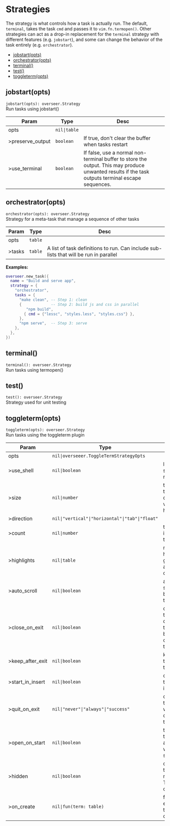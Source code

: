 # Strategies

The strategy is what controls how a task is actually run. The default, `terminal`, takes the task `cmd` and passes it to `vim.fn.termopen()`. Other strategies can act as a drop-in replacement for the `terminal` strategy with different features (e.g. `jobstart`), and some can change the behavior of the task entirely (e.g. `orchestrator`).

<!-- TOC -->

- [jobstart(opts)](#jobstartopts)
- [orchestrator(opts)](#orchestratoropts)
- [terminal()](#terminal)
- [test()](#test)
- [toggleterm(opts)](#toggletermopts)

<!-- /TOC -->

<!-- API -->

## jobstart(opts)

`jobstart(opts): overseer.Strategy` \
Run tasks using jobstart()

| Param            | Type         | Desc                                                                                                                                             |
| ---------------- | ------------ | ------------------------------------------------------------------------------------------------------------------------------------------------ |
| opts             | `nil\|table` |                                                                                                                                                  |
| >preserve_output | `boolean`    | If true, don't clear the buffer when tasks restart                                                                                               |
| >use_terminal    | `boolean`    | If false, use a normal non-terminal buffer to store the output. This may produce unwanted results if the task outputs terminal escape sequences. |

## orchestrator(opts)

`orchestrator(opts): overseer.Strategy` \
Strategy for a meta-task that manage a sequence of other tasks

| Param  | Type    | Desc                                                                                  |
| ------ | ------- | ------------------------------------------------------------------------------------- |
| opts   | `table` |                                                                                       |
| >tasks | `table` | A list of task definitions to run. Can include sub-lists that will be run in parallel |

**Examples:**
```lua
overseer.new_task({
  name = "Build and serve app",
  strategy = {
    "orchestrator",
    tasks = {
      "make clean", -- Step 1: clean
      {             -- Step 2: build js and css in parallel
         "npm build",
        { cmd = {"lessc", "styles.less", "styles.css"} },
      },
      "npm serve",  -- Step 3: serve
    },
  },
})
```

## terminal()

`terminal(): overseer.Strategy` \
Run tasks using termopen()


## test()

`test(): overseer.Strategy` \
Strategy used for unit testing


## toggleterm(opts)

`toggleterm(opts): overseer.Strategy` \
Run tasks using the toggleterm plugin

| Param          | Type                                            | Desc                                                                     |
| -------------- | ----------------------------------------------- | ------------------------------------------------------------------------ |
| opts           | `nil\|overseeer.ToggleTermStrategyOpts`         |                                                                          |
| >use_shell     | `nil\|boolean`                                  | load user shell before running task                                      |
| >size          | `nil\|number`                                   | the size of the split if direction is vertical or horizontal             |
| >direction     | `nil\|"vertical"\|"horizontal"\|"tab"\|"float"` |                                                                          |
| >count         | `nil\|number`                                   | the count index of the terminal                                          |
| >highlights    | `nil\|table`                                    | map to a highlight group name and a table of it's values                 |
| >auto_scroll   | `nil\|boolean`                                  | automatically scroll to the bottom on task output                        |
| >close_on_exit | `nil\|boolean`                                  | close the terminal and delete terminal buffer (if open) after task exits |
| >keep_after_exit | `nil\|boolean`                                  | keep the terminal after task exits |
| >start_in_insert | `nil\|boolean`                                  | open the terminal in insert mode |
| >quit_on_exit  | `nil\|"never"\|"always"\|"success"`             | close the terminal window (if open) after task exits                     |
| >open_on_start | `nil\|boolean`                                  | toggle open the terminal automatically when task starts                  |
| >hidden        | `nil\|boolean`                                  | cannot be toggled with normal ToggleTerm commands                        |
| >on_create     | `nil\|fun(term: table)`                         | function to execute on terminal creation                                 |


<!-- /API -->
